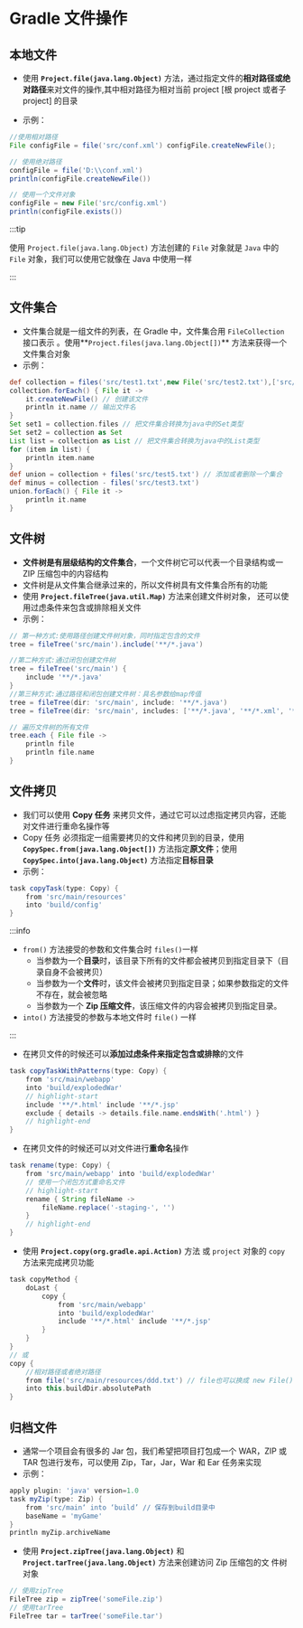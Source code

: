 # Gradle 文件操作

## 本地文件

- 使用 **`Project.file(java.lang.Object)`** 方法，通过指定文件的**相对路径或绝对路径**来对文件的操作,其中相对路径为相对当前 project [根 project 或者子 project] 的目录

- 示例：

```gradle
//使用相对路径
File configFile = file('src/conf.xml') configFile.createNewFile(); 

// 使用绝对路径
configFile = file('D:\\conf.xml')
println(configFile.createNewFile())

// 使用一个文件对象
configFile = new File('src/config.xml')
println(configFile.exists())
```

:::tip

使用 `Project.file(java.lang.Object)` 方法创建的 `File` 对象就是 `Java` 中的 `File` 对象，我们可以使用它就像在 Java 中使用一样

:::

## 文件集合

- 文件集合就是一组文件的列表，在 Gradle 中，文件集合用 `FileCollection` 接口表示 。使用**`Project.files(java.lang.Object[])`** 方法来获得一个文件集合对象
- 示例：

```gradle
def collection = files('src/test1.txt',new File('src/test2.txt'),['src/test3.txt', 'src/test4.txt']) 
collection.forEach() { File it ->
	it.createNewFile() // 创建该文件
	println it.name // 输出文件名
}
Set set1 = collection.files // 把文件集合转换为java中的Set类型
Set set2 = collection as Set
List list = collection as List // 把文件集合转换为java中的List类型
for (item in list) {
	println item.name
}
def union = collection + files('src/test5.txt') // 添加或者删除一个集合
def minus = collection - files('src/test3.txt') 
union.forEach() { File it ->
	println it.name
}
```

## 文件树

- **文件树是有层级结构的文件集合**，一个文件树它可以代表一个目录结构或一 ZIP 压缩包中的内容结构
- 文件树是从文件集合继承过来的，所以文件树具有文件集合所有的功能
- 使用 **`Project.fileTree(java.util.Map)`** 方法来创建文件树对象， 还可以使用过虑条件来包含或排除相关文件
- 示例：

```gradle
// 第一种方式:使用路径创建文件树对象，同时指定包含的文件
tree = fileTree('src/main').include('**/*.java')

//第二种方式:通过闭包创建文件树
tree = fileTree('src/main') {
	include '**/*.java' 
}
//第三种方式:通过路径和闭包创建文件树：具名参数给map传值
tree = fileTree(dir: 'src/main', include: '**/*.java') 
tree = fileTree(dir: 'src/main', includes: ['**/*.java', '**/*.xml', '**/*.txt'], exclude: '**/*test*/**')

// 遍历文件树的所有文件
tree.each { File file -> 
	println file 
	println file.name
}
```

## 文件拷贝

- 我们可以使用 **Copy 任务** 来拷贝文件，通过它可以过虑指定拷贝内容，还能对文件进行重命名操作等
- Copy 任务 必须指定一组需要拷贝的文件和拷贝到的目录，使用 **`CopySpec.from(java.lang.Object[])`** 方法指定**原文件**；使用 **`CopySpec.into(java.lang.Object)`** 方法指定**目标目录**
- 示例：

```gradle
task copyTask(type: Copy) {
	from 'src/main/resources' 
	into 'build/config' 
}
```

:::info

- `from()` 方法接受的参数和文件集合时 `files()`一样
  - 当参数为一个**目录**时，该目录下所有的文件都会被拷贝到指定目录下（目录自身不会被拷贝）
  - 当参数为一个**文件**时，该文件会被拷贝到指定目录；如果参数指定的文件不存在，就会被忽略
  - 当参数为一个 **Zip 压缩文件**，该压缩文件的内容会被拷贝到指定目录。
- `into()` 方法接受的参数与本地文件时 `file()` 一样

:::

- 在拷贝文件的时候还可以**添加过虑条件来指定包含或排除**的文件

```gradle
task copyTaskWithPatterns(type: Copy) {
	from 'src/main/webapp' 
	into 'build/explodedWar' 
	// highlight-start
	include '**/*.html' include '**/*.jsp' 
	exclude { details -> details.file.name.endsWith('.html') }
	// highlight-end
}
```

- 在拷贝文件的时候还可以对文件进行**重命名**操作

```gradle
task rename(type: Copy) {
	from 'src/main/webapp' into 'build/explodedWar' 
	// 使用一个闭包方式重命名文件
	// highlight-start
	rename { String fileName ->
		fileName.replace('-staging-', '')
	}
	// highlight-end
}
```

- 使用 **`Project.copy(org.gradle.api.Action)`** 方法 或 `project` 对象的 `copy` 方法来完成拷贝功能

```gradle
task copyMethod {
	doLast {
		copy {
			from 'src/main/webapp' 
			into 'build/explodedWar' 
			include '**/*.html' include '**/*.jsp' 
		}
	}
}
// 或
copy {
	//相对路径或者绝对路径
	from file('src/main/resources/ddd.txt') // file也可以换成 new File()
	into this.buildDir.absolutePath
}
```

## 归档文件

- 通常一个项目会有很多的 Jar 包，我们希望把项目打包成一个 WAR，ZIP 或 TAR 包进行发布，可以使用 Zip，Tar，Jar，War 和 Ear 任务来实现
- 示例：

```gradle
apply plugin: 'java' version=1.0
task myZip(type: Zip) {
	from 'src/main‘ into ‘build’ // 保存到build目录中
	baseName = 'myGame'
}
println myZip.archiveName
```

- 使用 **`Project.zipTree(java.lang.Object)`** 和 **`Project.tarTree(java.lang.Object)`** 方法来创建访问 Zip 压缩包的文 件树对象

```gradle
// 使用zipTree 
FileTree zip = zipTree('someFile.zip')
// 使用tarTree 
FileTree tar = tarTree('someFile.tar')
```

